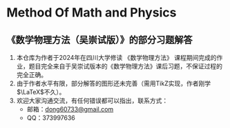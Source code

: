 # Method Of Math and Physics

## 《数学物理方法（吴崇试版）》的部分习题解答

1. 本仓库为作者于2024年在四川大学修读 《数学物理方法》 课程期间完成的作业，题目完全来自于吴崇试版本的《数学物理方法》课后习题，不保证过程的完全正确。
2. 由于作者水平有限，部分解答的图形还未完善（需用TikZ实现，作者刚学$\LaTeX$不久）。
3. 欢迎大家沟通交流，有任何错误都可以指出，联系方式：
   - 邮箱：dong60733@gmail.com
   - QQ：373997636

